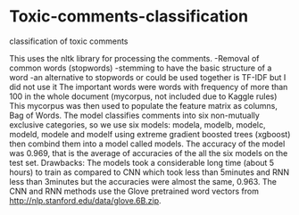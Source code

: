 # Toxic-comments-classification
classification of toxic comments

This uses the nltk library for processing the comments.
-Removal of common words (stopwords)
-stemming to have the basic structure of a word
-an alternative to stopwords or could be used together is TF-IDF but I did not use it
The important words were words with frequency of more than 100 in the whole document (mycorpus, not included due to Kaggle rules) 
This mycorpus was then used to populate the feature matrix as columns, Bag of Words.
The model classifies comments into six non-mutually exclusive categories, so we use six models: modela, modelb, modelc, modeld, 
modele and modelf using extreme gradient boosted trees (xgboost) then combind them into a model called models.
The accuracy of the model was 0.969, that is the average of accuracies of the all the six models on the test set.
Drawbacks: The models took a considerable long time (about 5 hours) to train as compared to CNN which took less than 5minutes and RNN less than 3minutes
but the accuracies were almost the same, 0.963.
The CNN and RNN methods use the Glove pretrained word vectors from http://nlp.stanford.edu/data/glove.6B.zip.
